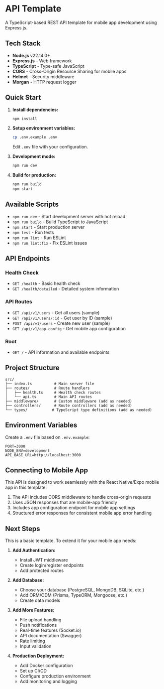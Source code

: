# API Template

A TypeScript-based REST API template for mobile app development using Express.js.

## Tech Stack

- **Node.js** v22.14.0+
- **Express.js** - Web framework
- **TypeScript** - Type-safe JavaScript
- **CORS** - Cross-Origin Resource Sharing for mobile apps
- **Helmet** - Security middleware
- **Morgan** - HTTP request logger

## Quick Start

1. **Install dependencies:**
   ```bash
   npm install
   ```

2. **Setup environment variables:**
   ```bash
   cp .env.example .env
   ```
   Edit `.env` file with your configuration.

3. **Development mode:**
   ```bash
   npm run dev
   ```

4. **Build for production:**
   ```bash
   npm run build
   npm start
   ```

## Available Scripts

- `npm run dev` - Start development server with hot reload
- `npm run build` - Build TypeScript to JavaScript
- `npm start` - Start production server
- `npm test` - Run tests
- `npm run lint` - Run ESLint
- `npm run lint:fix` - Fix ESLint issues

## API Endpoints

### Health Check
- `GET /health` - Basic health check
- `GET /health/detailed` - Detailed system information

### API Routes
- `GET /api/v1/users` - Get all users (sample)
- `GET /api/v1/users/:id` - Get user by ID (sample)
- `POST /api/v1/users` - Create new user (sample)
- `GET /api/v1/app-config` - Get mobile app configuration

### Root
- `GET /` - API information and available endpoints

## Project Structure

```
src/
├── index.ts          # Main server file
├── routes/           # Route handlers
│   ├── health.ts     # Health check routes
│   └── api.ts        # Main API routes
├── middleware/       # Custom middleware (add as needed)
├── controllers/      # Route controllers (add as needed)
└── types/           # TypeScript type definitions (add as needed)
```

## Environment Variables

Create a `.env` file based on `.env.example`:

```env
PORT=3000
NODE_ENV=development
API_BASE_URL=http://localhost:3000
```

## Connecting to Mobile App

This API is designed to work seamlessly with the React Native/Expo mobile app in this template:

1. The API includes CORS middleware to handle cross-origin requests
2. Uses JSON responses that are mobile-app friendly
3. Includes app configuration endpoint for mobile app settings
4. Structured error responses for consistent mobile app error handling

## Next Steps

This is a basic template. To extend it for your mobile app needs:

1. **Add Authentication:**
   - Install JWT middleware
   - Create login/register endpoints
   - Add protected routes

2. **Add Database:**
   - Choose your database (PostgreSQL, MongoDB, SQLite, etc.)
   - Add ORM/ODM (Prisma, TypeORM, Mongoose, etc.)
   - Create data models

3. **Add More Features:**
   - File upload handling
   - Push notifications
   - Real-time features (Socket.io)
   - API documentation (Swagger)
   - Rate limiting
   - Input validation

4. **Production Deployment:**
   - Add Docker configuration
   - Set up CI/CD
   - Configure production environment
   - Add monitoring and logging
